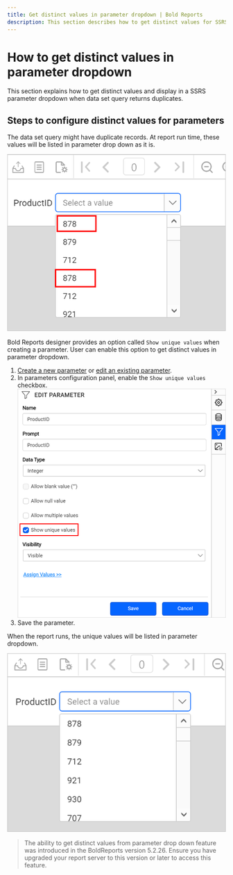 ```yaml
---
title: Get distinct values in parameter dropdown | Bold Reports
description: This section describes how to get distinct values for SSRS parameter when dataset query returns duplicates.
---
```


# How to get distinct values in parameter dropdown

This section explains how to get distinct values and display in a SSRS parameter dropdown when data set query returns duplicates.

## Steps to configure distinct values for parameters

The data set query might have duplicate records. At report run time, these values will be listed in parameter drop down as it is.

![Duplicate values in ssrs parameter drop down](/static/assets/on-premise/images/report-designer/how-to/distinct-values-parameter/parameters-with-duplicate-values.png)

Bold Reports designer provides an option called `Show unique values` when creating a parameter. User can enable this option to get distinct values in parameter dropdown.

1. [Create a new parameter](./../../report-parameters/add/) or [edit an existing parameter](./../../report-parameters/edit/).
2. In parameters configuration panel, enable the `Show unique values` checkbox.
![Enable unique values](/static/assets/on-premise/images/report-designer/how-to/distinct-values-parameter/enable-unique-value.png)
3. Save the parameter.

When the report runs, the unique values will be listed in parameter dropdown.

![Unique values in ssrs parameter drop down](/static/assets/on-premise/images/report-designer/how-to/distinct-values-parameter/parameters-with-unique-values.png)
> The ability to get distinct values from parameter drop down feature was introduced in the BoldReports version 5.2.26. Ensure you have upgraded your report server to this version or later to access this feature.